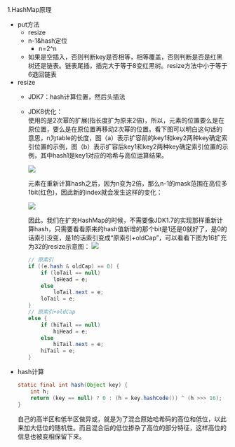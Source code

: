 1.HashMap原理
- put方法
    - resize
    - n-1&hash定位
        -  n=2^n
    - 如果是空插入，否则判断key是否相等，相等覆盖，否则判断是否是红黑树还是链表。链表尾插，插完大于等于8变红黑树。resize方法中小于等于6退回链表
- resize
    - JDK7：hash计算位置，然后头插法
    - JDK8优化：  
        使用的是2次幂的扩展(指长度扩为原来2倍)，所以，元素的位置要么是在原位置，要么是在原位置再移动2次幂的位置。看下图可以明白这句话的意思，n为table的长度，图（a）表示扩容前的key1和key2两种key确定索引位置的示例，图（b）表示扩容后key1和key2两种key确定索引位置的示例，其中hash1是key1对应的哈希与高位运算结果。

        ![](https://awps-assets.meituan.net/mit-x/blog-images-bundle-2016/4d8022db.png)

        元素在重新计算hash之后，因为n变为2倍，那么n-1的mask范围在高位多1bit(红色)，因此新的index就会发生这样的变化：

        ![](https://awps-assets.meituan.net/mit-x/blog-images-bundle-2016/d773f86e.png)

        因此，我们在扩充HashMap的时候，不需要像JDK1.7的实现那样重新计算hash，只需要看看原来的hash值新增的那个bit是1还是0就好了，是0的话索引没变，是1的话索引变成“原索引+oldCap”，可以看看下图为16扩充为32的resize示意图：
        ![](https://awps-assets.meituan.net/mit-x/blog-images-bundle-2016/3cc9813a.png)
        ```JAVA
        // 原索引
        if ((e.hash & oldCap) == 0) {
            if (loTail == null)
                loHead = e;
            else
                loTail.next = e;
            loTail = e;
        }
        // 原索引+oldCap
        else {
            if (hiTail == null)
                hiHead = e;
            else
                hiTail.next = e;
            hiTail = e;
        }
        ```
- hash计算
    ```java
    static final int hash(Object key) {
        int h;
        return (key == null) ? 0 : (h = key.hashCode()) ^ (h >>> 16);
    }
    ```
    自己的高半区和低半区做异或，就是为了混合原始哈希码的高位和低位，以此来加大低位的随机性。而且混合后的低位掺杂了高位的部分特征，这样高位的信息也被变相保留下来。
    